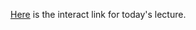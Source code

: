 [Here](http://datahub.berkeley.edu/user-redirect/interact?account=ds-modules&repo=ER-190C&branch=master&path=lecture/Lecture%2011%20Sept%2027/supporting%20notebooks) is the interact link for today's lecture.